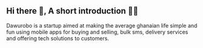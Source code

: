 ## Hi there 👋, A short introduction 🙋‍♀️
Dawurobo is a startup aimed at making the average ghanaian life simple and fun using mobile apps for buying and selling, bulk sms, delivery services and offering tech solutions to customers.

<!--

**Here are some ideas to get you started:**

🙋‍♀️ A short introduction - Dawurobo is a startup aimed at making the average ghanaian life simple and fun using mobile apps for buying and selling, bulk sms, delivery services and offering tech solutions to customers
🌈 Contribution guidelines - how can the community get involved?
👩‍💻 Useful resources - where can the community find your docs? Is there anything else the community should know?
🍿 Fun facts - what does your team eat for breakfast?
🧙 Remember, you can do mighty things with the power of [Markdown](https://docs.github.com/github/writing-on-github/getting-started-with-writing-and-formatting-on-github/basic-writing-and-formatting-syntax)
-->
